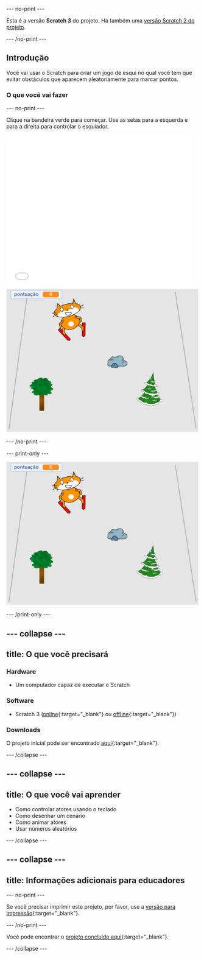 --- no-print ---

Esta é a versão **Scratch 3** do projeto. Há também uma [versão Scratch 2 do projeto](https://projects.raspberrypi.org/pt-BR/projects/scratch-cat-goes-skiing-scratch2).

--- /no-print ---

## Introdução

Você vai usar o Scratch para criar um jogo de esqui no qual você tem que evitar obstáculos que aparecem aleatoriamente para marcar pontos.

### O que você vai fazer

--- no-print ---

Clique na bandeira verde para começar. Use as setas para a esquerda e para a direita para controlar o esquiador.

<div class="scratch-preview">
  <iframe allowtransparency="true" width="485" height="402" src="//scratch.mit.edu/projects/embed/406836366/?autostart=false" frameborder="0" scrolling="no"></iframe>
  <img src="images/skiing-final.png">
</div>

--- /no-print ---

--- print-only ---

![projeto concluído](images/skiing-final.png)

--- /print-only ---

--- collapse ---
---
title: O que você precisará
---

### Hardware

+ Um computador capaz de executar o Scratch

### Software

+ Scratch 3 ([online](https://rpf.io/scratchon){:target="_blank"} ou [offline](https://rpf.io/scratchoff){:target="_blank"})

### Downloads

O projeto inicial pode ser encontrado [aqui](https://rpf.io/p/pt-BR/scratch-cat-goes-skiing-go){:target="_blank"}.

--- /collapse ---

--- collapse ---
---
title: O que você vai aprender
---

+ Como controlar atores usando o teclado
+ Como desenhar um cenário
+ Como animar atores
+ Usar números aleatórios

--- /collapse ---

--- collapse ---
---
title: Informações adicionais para educadores
---

--- no-print ---

Se você precisar imprimir este projeto, por favor, use a [versão para impressão](https://projects.raspberrypi.org/pt-BR/projects/scratch-cat-goes-skiing/print){:target="_blank"}.

--- /no-print ---

Você pode encontrar o [projeto concluído aqui](https://rpf.io/p/pt-BR/scratch-cat-goes-skiing-get){:target="_blank"}.

--- /collapse ---
